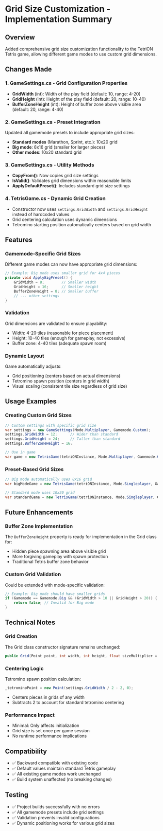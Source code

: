 # Grid Size Customization - Implementation Summary

## Overview
Added comprehensive grid size customization functionality to the TetriON Tetris game, allowing different game modes to use custom grid dimensions.

## Changes Made

### 1. GameSettings.cs - Grid Configuration Properties
- **GridWidth** (int): Width of the play field (default: 10, range: 4-20)
- **GridHeight** (int): Height of the play field (default: 20, range: 10-40)  
- **BufferZoneHeight** (int): Height of buffer zone above visible area (default: 20, range: 4-40)

### 2. GameSettings.cs - Preset Integration
Updated all gamemode presets to include appropriate grid sizes:
- **Standard modes** (Marathon, Sprint, etc.): 10x20 grid
- **Big mode**: 8x16 grid (smaller for larger pieces)
- **Other modes**: 10x20 standard grid

### 3. GameSettings.cs - Utility Methods
- **CopyFrom()**: Now copies grid size settings
- **IsValid()**: Validates grid dimensions within reasonable limits
- **ApplyDefaultPreset()**: Includes standard grid size settings

### 4. TetrisGame.cs - Dynamic Grid Creation
- Constructor now uses `settings.GridWidth` and `settings.GridHeight` instead of hardcoded values
- Grid centering calculation uses dynamic dimensions
- Tetromino starting position automatically centers based on grid width

## Features

### Gamemode-Specific Grid Sizes
Different game modes can now have appropriate grid dimensions:
```csharp
// Example: Big mode uses smaller grid for 4x4 pieces
private void ApplyBigPreset() {
    GridWidth = 8;        // Smaller width
    GridHeight = 16;      // Smaller height  
    BufferZoneHeight = 8; // Smaller buffer
    // ... other settings
}
```

### Validation
Grid dimensions are validated to ensure playability:
- Width: 4-20 tiles (reasonable for piece placement)
- Height: 10-40 tiles (enough for gameplay, not excessive)
- Buffer zone: 4-40 tiles (adequate spawn room)

### Dynamic Layout
Game automatically adjusts:
- Grid positioning (centers based on actual dimensions)
- Tetromino spawn position (centers in grid width)
- Visual scaling (consistent tile size regardless of grid size)

## Usage Examples

### Creating Custom Grid Sizes
```csharp
// Custom settings with specific grid size
var settings = new GameSettings(Mode.Multiplayer, Gamemode.Custom);
settings.GridWidth = 12;      // Wider than standard
settings.GridHeight = 24;     // Taller than standard
settings.BufferZoneHeight = 16;

// Use in game
var game = new TetrisGame(tetriONInstance, Mode.Multiplayer, Gamemode.Custom, settings);
```

### Preset-Based Grid Sizes
```csharp
// Big mode automatically uses 8x16 grid
var bigModeGame = new TetrisGame(tetriONInstance, Mode.Singleplayer, Gamemode.Big);

// Standard mode uses 10x20 grid
var standardGame = new TetrisGame(tetriONInstance, Mode.Singleplayer, Gamemode.Marathon);
```

## Future Enhancements

### Buffer Zone Implementation
The `BufferZoneHeight` property is ready for implementation in the Grid class for:
- Hidden piece spawning area above visible grid
- More forgiving gameplay with spawn protection
- Traditional Tetris buffer zone behavior

### Custom Grid Validation
Could be extended with mode-specific validation:
```csharp
// Example: Big mode should have smaller grids
if (Gamemode == Gamemode.Big && (GridWidth > 10 || GridHeight > 20)) {
    return false; // Invalid for Big mode
}
```

## Technical Notes

### Grid Creation
The Grid class constructor signature remains unchanged:
```csharp
public Grid(Point point, int width, int height, float sizeMultiplier = 2)
```

### Centering Logic
Tetromino spawn position calculation:
```csharp
_tetrominoPoint = new Point(settings.GridWidth / 2 - 2, 0);
```
- Centers pieces in grids of any width
- Subtracts 2 to account for standard tetromino centering

### Performance Impact
- Minimal: Only affects initialization
- Grid size is set once per game session
- No runtime performance implications

## Compatibility
- ✅ Backward compatible with existing code
- ✅ Default values maintain standard Tetris gameplay
- ✅ All existing game modes work unchanged
- ✅ Build system unaffected (no breaking changes)

## Testing
- ✅ Project builds successfully with no errors
- ✅ All gamemode presets include grid settings
- ✅ Validation prevents invalid configurations
- ✅ Dynamic positioning works for various grid sizes